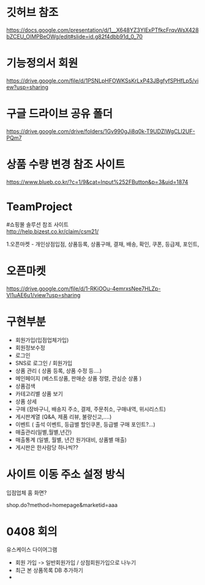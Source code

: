 # 깃허브 참조

https://docs.google.com/presentation/d/1__X648YZ3YIExPTfkcFrqvWsX428bZCEU_OlMPBeOWg/edit#slide=id.g82f4dbb91d_0_70

# 기능정의서 회원

https://drive.google.com/file/d/1PSNLpHFOWKSsKrLxP43JBgfyfSPHfLp5/view?usp=sharing

# 구글 드라이브 공유 폴더
https://drive.google.com/drive/folders/1Gv990gJi8q0k-T9UDZlWgCLl2UF-PQm7

# 상품 수량 변경 참조 사이트
https://www.blueb.co.kr/?c=1/9&cat=Input%252FButton&p=3&uid=1874

# TeamProject

#쇼핑몰 솔루션 참조 사이트  
http://help.bizest.co.kr/claim/csm21/

1.오픈마켓 - 개인상점입점, 상품등록, 상품구매, 결재, 배송, 확인, 쿠폰, 등급제, 포인트,

# 오픈마켓

https://drive.google.com/file/d/1-RKiOOu-4emrxsNee7HLZp-Vl1uAE6u1/view?usp=sharing

# 구현부분

- 회원가입(입점업체가입)
- 회원정보수정
- 로그인
- SNS로 로그인 / 회원가입
- 상품 관리 ( 상품 등록, 상품 수정 등....)
- 메인페이지 (베스트상품, 판매순 상품 정렬, 관심순 상품 )
- 상품검색
- 카테고리별 상품 보기
- 상품 상세
- 구매 (장바구니, 배송지 주소, 결제, 주문취소, 구매내역, 위시리스트)
- 게시판계열 (Q&A, 제품 리뷰, 불량신고,....)
- 이벤트 ( 출석 이벤트, 등급별 할인쿠폰, 등급별 구매 포인트?...)
- 매출관리(일별,월별,년간)
- 매출통계 (일별, 월별, 년간 원가대비, 상품별 매출)
- 게시판은 한사람당 하나씩??

# 사이트 이동 주소 설정 방식

입점업체 홈 화면?

shop.do?method=homepage&marketid=aaa

# 0408 회의

유스케이스 다이어그램

- 회원 가입 -> 일반회원가입 / 상점회원가입으로 나누기
- 최근 본 상품목록 DB 추가하기
-

